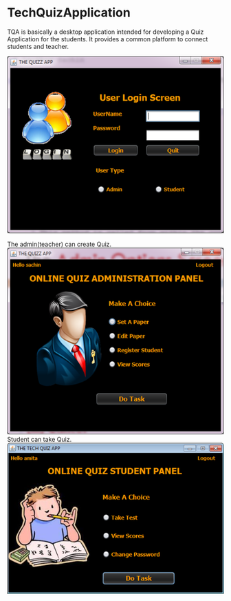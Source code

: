 # TechQuizApplication
TQA is basically a desktop application intended for developing a Quiz Application for the students. 
It provides a common platform to connect students and teacher. 

![Image](https://github.com/Rishabh-5ahu/TechQuizApplication/blob/master/Image/login%20screen.png)

The admin(teacher) can create Quiz.
![Image](https://github.com/Rishabh-5ahu/TechQuizApplication/blob/master/Image/admin%20panel.png)
Student can take Quiz.
![Image](https://github.com/Rishabh-5ahu/TechQuizApplication/blob/master/Image/student%20panel.png)
